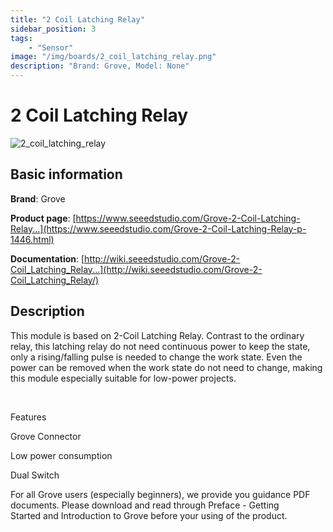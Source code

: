 ```yaml
---
title: "2 Coil Latching Relay"
sidebar_position: 3
tags:
    - "Sensor"
image: "/img/boards/2_coil_latching_relay.png"
description: "Brand: Grove, Model: None"
---
```

# 2 Coil Latching Relay

![2_coil_latching_relay](/img/boards/2_coil_latching_relay.png)

## Basic information

**Brand**: Grove

**Product page**: [https://www.seeedstudio.com/Grove-2-Coil-Latching-Relay...](https://www.seeedstudio.com/Grove-2-Coil-Latching-Relay-p-1446.html)

**Documentation**: [http://wiki.seeedstudio.com/Grove-2-Coil_Latching_Relay...](http://wiki.seeedstudio.com/Grove-2-Coil_Latching_Relay/)

## Description

This module is based on 2\-Coil Latching Relay\. Contrast to the ordinary relay, this latching relay do not need continuous power to keep the state, only a rising/falling pulse is needed to change the work state\. Even the power can be removed when the work state do not need to change, making this module especially suitable for low\-power projects\.

 

Features

Grove Connector

Low power consumption

Dual Switch

For all Grove users \(especially beginners\), we provide you guidance PDF documents\. Please download and read through Preface \- Getting Started and Introduction to Grove before your using of the product\.

